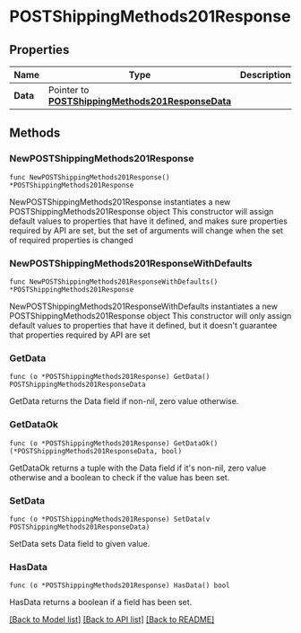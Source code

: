 # POSTShippingMethods201Response

## Properties

Name | Type | Description | Notes
------------ | ------------- | ------------- | -------------
**Data** | Pointer to [**POSTShippingMethods201ResponseData**](POSTShippingMethods201ResponseData.md) |  | [optional] 

## Methods

### NewPOSTShippingMethods201Response

`func NewPOSTShippingMethods201Response() *POSTShippingMethods201Response`

NewPOSTShippingMethods201Response instantiates a new POSTShippingMethods201Response object
This constructor will assign default values to properties that have it defined,
and makes sure properties required by API are set, but the set of arguments
will change when the set of required properties is changed

### NewPOSTShippingMethods201ResponseWithDefaults

`func NewPOSTShippingMethods201ResponseWithDefaults() *POSTShippingMethods201Response`

NewPOSTShippingMethods201ResponseWithDefaults instantiates a new POSTShippingMethods201Response object
This constructor will only assign default values to properties that have it defined,
but it doesn't guarantee that properties required by API are set

### GetData

`func (o *POSTShippingMethods201Response) GetData() POSTShippingMethods201ResponseData`

GetData returns the Data field if non-nil, zero value otherwise.

### GetDataOk

`func (o *POSTShippingMethods201Response) GetDataOk() (*POSTShippingMethods201ResponseData, bool)`

GetDataOk returns a tuple with the Data field if it's non-nil, zero value otherwise
and a boolean to check if the value has been set.

### SetData

`func (o *POSTShippingMethods201Response) SetData(v POSTShippingMethods201ResponseData)`

SetData sets Data field to given value.

### HasData

`func (o *POSTShippingMethods201Response) HasData() bool`

HasData returns a boolean if a field has been set.


[[Back to Model list]](../README.md#documentation-for-models) [[Back to API list]](../README.md#documentation-for-api-endpoints) [[Back to README]](../README.md)


